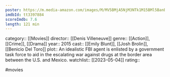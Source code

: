 ```yaml
---
poster: https://m.media-amazon.com/images/M/MV5BMjA5NjM3NTk1M15BMl5BanBnXkFtZTgwMzg1MzU2NjE@._V1_SX300.jpg
imdbId: tt3397884
scoreImdb: 7.6
length: 121 min
---
```


category:: [[Movies]]
director:: [[Denis Villeneuve]]
genre:: [[Action]], [[Crime]], [[Drama]]
year:: 2015
cast:: [[Emily Blunt]], [[Josh Brolin]], [[Benicio Del Toro]]
plot:: An idealistic FBI agent is enlisted by a government task force to aid in the escalating war against drugs at the border area between the U.S. and Mexico.
watchlist:: [[2023-05-04]]
rating::

#movies 


